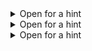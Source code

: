 
<details>
  <summary>Open for a hint</summary>

```shell
$ sudo touch /etc/ring-game/config.txt
$ sudo chmod 400 /etc/ring-game/config.txt
```
</details>
<details>
  <summary>Open for a hint</summary>

```shell
$ sudo touch /etc/ring-game/restraining-bolt.txt
$ sudo chmod 400 /etc/ring-game/restraining-bolt.txt

```
</details>

<details>
  <summary>Open for a hint</summary>

```yaml

apiVersion: v1
kind: Service
metadata:
  creationTimestamp: null
  labels:
    kots.io/backup: velero
    kots.io/kotsadm: "true"
  name: kotsadm
  namespace: default
spec:
  ports:
  - name: http
    port: 3000
    targetPort: http
  selector:
    app: kotsadm
  type: ClusterIP
status:
  loadBalancer: {}

```

</details>